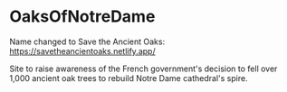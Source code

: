 # OaksOfNotreDame

Name changed to Save the Ancient Oaks: https://savetheancientoaks.netlify.app/

Site to raise awareness of the French government's decision to fell over 1,000 ancient oak trees to rebuild Notre Dame cathedral's spire.

